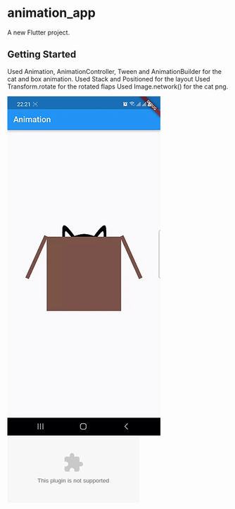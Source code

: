 # animation_app

A new Flutter project.

## Getting Started

Used Animation, AnimationController, Tween and AnimationBuilder for the cat and box animation.
Used Stack and Positioned for the layout
Used Transform.rotate for the rotated flaps
Used Image.network() for the cat png.

![Cat In A Box Animation](animation.gif)
![DOWNLOAD APK](app-release.apk)


